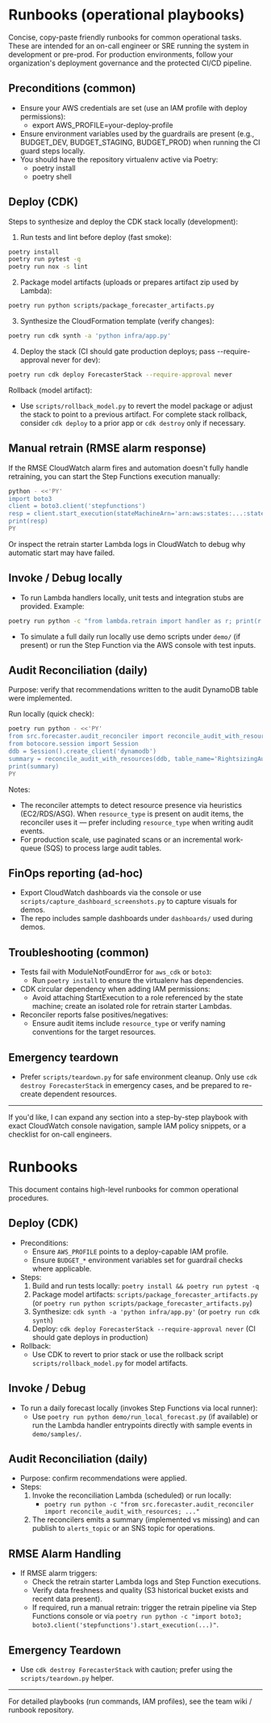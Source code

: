 # Runbooks (operational playbooks)

Concise, copy-paste friendly runbooks for common operational tasks. These are intended for an on-call engineer or SRE running the system in development or pre-prod. For production environments, follow your organization's deployment governance and the protected CI/CD pipeline.

## Preconditions (common)
- Ensure your AWS credentials are set (use an IAM profile with deploy permissions):
  - export AWS_PROFILE=your-deploy-profile
- Ensure environment variables used by the guardrails are present (e.g., BUDGET_DEV, BUDGET_STAGING, BUDGET_PROD) when running the CI guard steps locally.
- You should have the repository virtualenv active via Poetry:
  - poetry install
  - poetry shell

## Deploy (CDK)
Steps to synthesize and deploy the CDK stack locally (development):

1. Run tests and lint before deploy (fast smoke):

```bash
poetry install
poetry run pytest -q
poetry run nox -s lint
```

2. Package model artifacts (uploads or prepares artifact zip used by Lambda):

```bash
poetry run python scripts/package_forecaster_artifacts.py
```

3. Synthesize the CloudFormation template (verify changes):

```bash
poetry run cdk synth -a 'python infra/app.py'
```

4. Deploy the stack (CI should gate production deploys; pass --require-approval never for dev):

```bash
poetry run cdk deploy ForecasterStack --require-approval never
```

Rollback (model artifact):
- Use `scripts/rollback_model.py` to revert the model package or adjust the stack to point to a previous artifact. For complete stack rollback, consider `cdk deploy` to a prior app or `cdk destroy` only if necessary.

## Manual retrain (RMSE alarm response)
If the RMSE CloudWatch alarm fires and automation doesn't fully handle retraining, you can start the Step Functions execution manually:

```bash
python - <<'PY'
import boto3
client = boto3.client('stepfunctions')
resp = client.start_execution(stateMachineArn='arn:aws:states:...:stateMachine:ForecasterStateMachine', input='{}')
print(resp)
PY
```

Or inspect the retrain starter Lambda logs in CloudWatch to debug why automatic start may have failed.

## Invoke / Debug locally
- To run Lambda handlers locally, unit tests and integration stubs are provided. Example:

```bash
poetry run python -c "from lambda.retrain import handler as r; print(r.lambda_handler({'test': True}, None))"
```

- To simulate a full daily run locally use demo scripts under `demo/` (if present) or run the Step Function via the AWS console with test inputs.

## Audit Reconciliation (daily)
Purpose: verify that recommendations written to the audit DynamoDB table were implemented.

Run locally (quick check):

```bash
poetry run python - <<'PY'
from src.forecaster.audit_reconciler import reconcile_audit_with_resources
from botocore.session import Session
ddb = Session().create_client('dynamodb')
summary = reconcile_audit_with_resources(ddb, table_name='RightsizingAuditTable', resource_checker=None)
print(summary)
PY
```

Notes:
- The reconciler attempts to detect resource presence via heuristics (EC2/RDS/ASG). When `resource_type` is present on audit items, the reconciler uses it — prefer including `resource_type` when writing audit events.
- For production scale, use paginated scans or an incremental work-queue (SQS) to process large audit tables.

## FinOps reporting (ad-hoc)
- Export CloudWatch dashboards via the console or use `scripts/capture_dashboard_screenshots.py` to capture visuals for demos.
- The repo includes sample dashboards under `dashboards/` used during demos.

## Troubleshooting (common)
- Tests fail with ModuleNotFoundError for `aws_cdk` or `boto3`:
  - Run `poetry install` to ensure the virtualenv has dependencies.
- CDK circular dependency when adding IAM permissions:
  - Avoid attaching StartExecution to a role referenced by the state machine; create an isolated role for retrain starter Lambdas.
- Reconciler reports false positives/negatives:
  - Ensure audit items include `resource_type` or verify naming conventions for the target resources.

## Emergency teardown
- Prefer `scripts/teardown.py` for safe environment cleanup. Only use `cdk destroy ForecasterStack` in emergency cases, and be prepared to re-create dependent resources.

---

If you'd like, I can expand any section into a step-by-step playbook with exact CloudWatch console navigation, sample IAM policy snippets, or a checklist for on-call engineers.
# Runbooks

This document contains high-level runbooks for common operational procedures.

## Deploy (CDK)
- Preconditions:
  - Ensure `AWS_PROFILE` points to a deploy-capable IAM profile.
  - Ensure `BUDGET_*` environment variables set for guardrail checks where applicable.
- Steps:
  1. Build and run tests locally: `poetry install && poetry run pytest -q`
  2. Package model artifacts: `scripts/package_forecaster_artifacts.py` (or `poetry run python scripts/package_forecaster_artifacts.py`)
  3. Synthesize: `cdk synth -a 'python infra/app.py'` (or `poetry run cdk synth`)
  4. Deploy: `cdk deploy ForecasterStack --require-approval never` (CI should gate deploys in production)
- Rollback:
  - Use CDK to revert to prior stack or use the rollback script `scripts/rollback_model.py` for model artifacts.

## Invoke / Debug
- To run a daily forecast locally (invokes Step Functions via local runner):
  - Use `poetry run python demo/run_local_forecast.py` (if available) or run the Lambda handler entrypoints directly with sample events in `demo/samples/`.

## Audit Reconciliation (daily)
- Purpose: confirm recommendations were applied.
- Steps:
  1. Invoke the reconciliation Lambda (scheduled) or run locally:
     - `poetry run python -c "from src.forecaster.audit_reconciler import reconcile_audit_with_resources; ..."`
  2. The reconcilers emits a summary (implemented vs missing) and can publish to `alerts_topic` or an SNS topic for operations.

## RMSE Alarm Handling
- If RMSE alarm triggers:
  - Check the retrain starter Lambda logs and Step Function executions.
  - Verify data freshness and quality (S3 historical bucket exists and recent data present).
  - If required, run a manual retrain: trigger the retrain pipeline via Step Functions console or via `poetry run python -c "import boto3; boto3.client('stepfunctions').start_execution(...)"`.

## Emergency Teardown
- Use `cdk destroy ForecasterStack` with caution; prefer using the `scripts/teardown.py` helper.

***

For detailed playbooks (run commands, IAM profiles), see the team wiki / runbook repository.
